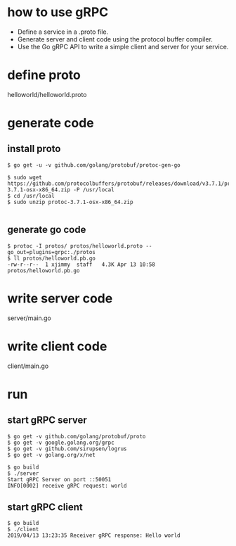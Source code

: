 
# how to use gRPC
- Define a service in a .proto file.
- Generate server and client code using the protocol buffer compiler.
- Use the Go gRPC API to write a simple client and server for your service.


# define proto

helloworld/helloworld.proto



# generate code


## install proto

```
$ go get -u -v github.com/golang/protobuf/protoc-gen-go

$ sudo wget https://github.com/protocolbuffers/protobuf/releases/download/v3.7.1/protoc-3.7.1-osx-x86_64.zip -P /usr/local
$ cd /usr/local
$ sudo unzip protoc-3.7.1-osx-x86_64.zip


```

## generate go code

```
$ protoc -I protos/ protos/helloworld.proto --go_out=plugins=grpc:./protos
$ ll protos/helloworld.pb.go
-rw-r--r--  1 xjimmy  staff   4.3K Apr 13 10:58 protos/helloworld.pb.go
```

# write server code

server/main.go


# write client code

client/main.go


# run

## start gRPC server
```
$ go get -v github.com/golang/protobuf/proto
$ go get -v google.golang.org/grpc
$ go get -v github.com/sirupsen/logrus
$ go get -v golang.org/x/net

$ go build
$ ./server
Start gRPC Server on port ::50051
INFO[0002] receive gRPC request: world  

```

## start gRPC client
```
$ go build
$ ./client
2019/04/13 13:23:35 Receiver gRPC response: Hello world
```